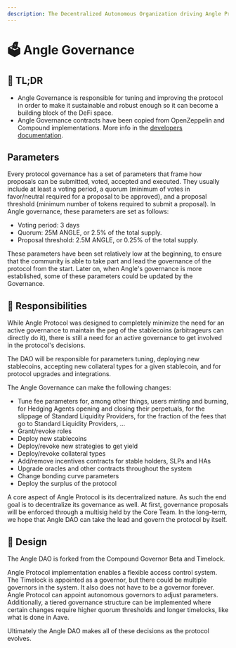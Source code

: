 ```yaml
---
description: The Decentralized Autonomous Organization driving Angle Protocol
---
```


# 🗳 Angle Governance

## 🔎 TL;DR

- Angle Governance is responsible for tuning and improving the protocol in order to make it sustainable and robust enough so it can become a building block of the DeFi space.
- Angle Governance contracts have been copied from OpenZeppelin and Compound implementations. More info in the [developers documentation](https://developers.angle.money/side-smart-contract-modules/governance).

## Parameters

Every protocol governance has a set of parameters that frame how proposals can be submitted, voted, accepted and executed. They usually include at least a voting period, a quorum (minimum of votes in favor/neutral required for a proposal to be approved), and a proposal threshold (minimum number of tokens required to submit a proposal). In Angle governance, these parameters are set as follows:

- Voting period: 3 days
- Quorum: 25M ANGLE, or 2.5% of the total supply.
- Proposal threshold: 2.5M ANGLE, or 0.25% of the total supply.

These parameters have been set relatively low at the beginning, to ensure that the community is able to take part and lead the governance of the protocol from the start. Later on, when Angle's governance is more established, some of these parameters could be updated by the Governance.

## 🔘 Responsibilities

While Angle Protocol was designed to completely minimize the need for an active governance to maintain the peg of the stablecoins (arbitrageurs can directly do it), there is still a need for an active governance to get involved in the protocol's decisions.

The DAO will be responsible for parameters tuning, deploying new stablecoins, accepting new collateral types for a given stablecoin, and for protocol upgrades and integrations.

The Angle Governance can make the following changes:

- Tune fee parameters for, among other things, users minting and burning, for Hedging Agents opening and closing their perpetuals, for the slippage of Standard Liquidity Providers, for the fraction of the fees that go to Standard Liquidity Providers, ...
- Grant/revoke roles
- Deploy new stablecoins
- Deploy/revoke new strategies to get yield
- Deploy/revoke collateral types
- Add/remove incentives contracts for stable holders, SLPs and HAs
- Upgrade oracles and other contracts throughout the system
- Change bonding curve parameters
- Deploy the surplus of the protocol

A core aspect of Angle Protocol is its decentralized nature. As such the end goal is to decentralize its governance as well. At first, governance proposals will be enforced through a multisig held by the Core Team. In the long-term, we hope that Angle DAO can take the lead and govern the protocol by itself.

## 🎨 Design

The Angle DAO is forked from the Compound Governor Beta and Timelock.

Angle Protocol implementation enables a flexible access control system. The Timelock is appointed as a governor, but there could be multiple governors in the system. It also does not have to be a governor forever. Angle Protocol can appoint autonomous governors to adjust parameters. Additionally, a tiered governance structure can be implemented where certain changes require higher quorum thresholds and longer timelocks, like what is done in Aave.

Ultimately the Angle DAO makes all of these decisions as the protocol evolves.
